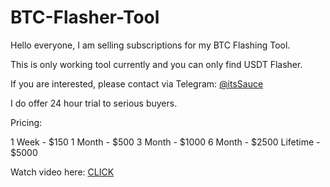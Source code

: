 # BTC-Flasher-Tool

Hello everyone, I am selling subscriptions for my BTC Flashing Tool.

This is only working tool currently and you can only find USDT Flasher.

If you are interested, please contact via Telegram: [@itsSauce](https://t.me/itsSauce)

I do offer 24 hour trial to serious buyers.


Pricing:

1 Week - $150
1 Month - $500
3 Month - $1000
6 Month - $2500
Lifetime - $5000


Watch video here: [CLICK​](https://vimeo.com/1050920774)

